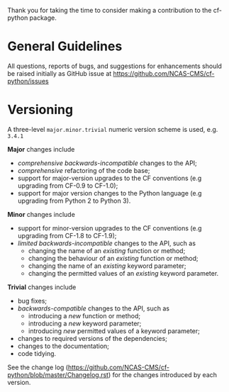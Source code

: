 Thank you for taking the time to consider making a contribution to the
cf-python package.

# General Guidelines

All questions, reports of bugs, and suggestions for enhancements
should be raised initially as GitHub issue at
https://github.com/NCAS-CMS/cf-python/issues

# Versioning

A three-level ``major.minor.trivial`` numeric version scheme is used,
e.g. ``3.4.1``

**Major** changes include
  * *comprehensive* *backwards-incompatible* changes to the API;
  * *comprehensive* refactoring of the code base;
  * support for major-version upgrades to the CF conventions (e.g
    upgrading from CF-0.9 to CF-1.0);
  * support for major version changes to the Python language (e.g
    upgrading from Python 2 to Python 3).

**Minor** changes include
  * support for minor-version upgrades to the CF conventions (e.g
    upgrading from CF-1.8 to CF-1.9);
  * *limited* *backwards-incompatible* changes to the API, such as
    - changing the name of an *existing* function or method;
    - changing the behaviour of an *existing* function or method;
    - changing the name of an *existing* keyword parameter;
    - changing the permitted values of an *existing* keyword parameter.

**Trivial** changes include
  * bug fixes;
  * *backwards-compatible* changes to the API, such as
    - introducing a *new* function or method;
    - introducing a *new* keyword parameter;
    - introducing *new* permitted values of a keyword parameter;
  * changes to required versions of the dependencies;
  * changes to the documentation;
  * code tidying.

See the change log
(https://github.com/NCAS-CMS/cf-python/blob/master/Changelog.rst)
for the changes introduced by  each version.
